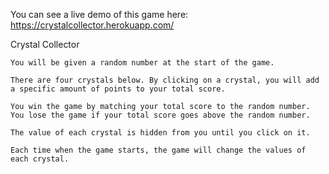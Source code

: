 You can see a live demo of this game here:
https://crystalcollector.herokuapp.com/

Crystal Collector

	You will be given a random number at the start of the game.

	There are four crystals below. By clicking on a crystal, you will add a specific amount of points to your total score.

	You win the game by matching your total score to the random number. You lose the game if your total score goes above the random number.

	The value of each crystal is hidden from you until you click on it.

	Each time when the game starts, the game will change the values of each crystal.
